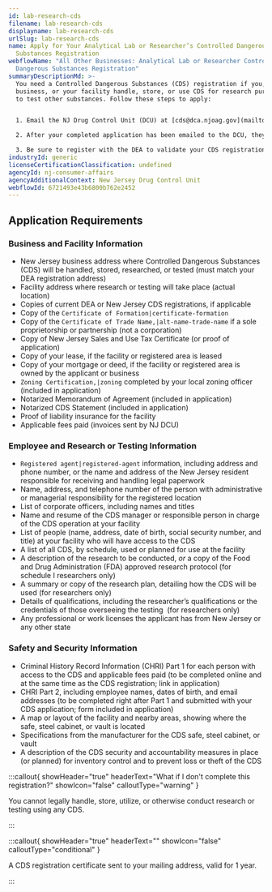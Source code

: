 ```yaml
---
id: lab-research-cds
filename: lab-research-cds
displayname: lab-research-cds
urlSlug: lab-research-cds
name: Apply for Your Analytical Lab or Researcher’s Controlled Dangerous
  Substances Registration
webflowName: "All Other Businesses: Analytical Lab or Researcher Controlled
  Dangerous Substances Registration"
summaryDescriptionMd: >-
  You need a Controlled Dangerous Substances (CDS) registration if you, your
  business, or your facility handle, store, or use CDS for research purposes or
  to test other substances. Follow these steps to apply:


  1. Email the NJ Drug Control Unit (DCU) at [cds@dca.njoag.gov](mailto:CDS@dca.njoag.gov) to request the Analytical Lab or Researcher CDS Registration application.

  2. After your completed application has been emailed to the DCU, they will email you an invoice to pay your fees online.

  3. Be sure to register with the DEA to validate your CDS registration. You will need your CDS number for this process. Email a copy of your DEA registration to the DCU within 60 days.
industryId: generic
licenseCertificationClassification: undefined
agencyId: nj-consumer-affairs
agencyAdditionalContext: New Jersey Drug Control Unit
webflowId: 6721493e43b6800b762e2452
---
```

## Application Requirements

### Business and Facility Information

* New Jersey business address where Controlled Dangerous Substances (CDS) will be handled, stored, researched, or tested (must match your DEA registration address)
* Facility address where research or testing will take place (actual location)
* Copies of current DEA or New Jersey CDS registrations, if applicable
* Copy of the `Certificate of Formation|certificate-formation` 
* Copy of the `Certificate of Trade Name,|alt-name-trade-name` if a sole proprietorship or partnership (not a corporation)
* Copy of New Jersey Sales and Use Tax Certificate (or proof of application)
* Copy of your lease, if the facility or registered area is leased
* Copy of your mortgage or deed, if the facility or registered area is owned by the applicant or business
*  `Zoning Certification,|zoning` completed by your local zoning officer (included in application)
* Notarized Memorandum of Agreement (included in application)
* Notarized CDS Statement (included in application)
* Proof of liability insurance for the facility
* Applicable fees paid (invoices sent by NJ DCU)

### Employee and Research or Testing Information

*  `Registered agent|registered-agent` information, including address and phone number, or the name and address of the New Jersey resident responsible for receiving and handling legal paperwork
* Name, address, and telephone number of the person with administrative or managerial responsibility for the registered location
* List of corporate officers, including names and titles
* Name and resume of the CDS manager or responsible person in charge of the CDS operation at your facility
* List of people (name, address, date of birth, social security number, and title) at your facility who will have access to the CDS
* A list of all CDS, by schedule, used or planned for use at the facility
* A description of the research to be conducted, *or* a copy of the Food and Drug Administration (FDA) approved research protocol (for schedule I researchers only)
* A summary or copy of the research plan, detailing how the CDS will be used (for researchers only)
* Details of qualifications, including the researcher’s qualifications or the credentials of those overseeing the testing  (for researchers only)
* Any professional or work licenses the applicant has from New Jersey or any other state

### Safety and Security Information

* Criminal History Record Information (CHRI) Part 1 for each person with access to the CDS and applicable fees paid (to be completed online and at the same time as the CDS registration; link in application)
* CHRI Part 2, including employee names, dates of birth, and email addresses (to be completed right after Part 1 and submitted with your CDS application; form included in application)
* A map or layout of the facility and nearby areas, showing where the safe, steel cabinet, or vault is located
* Specifications from the manufacturer for the CDS safe, steel cabinet, or vault
* A description of the CDS security and accountability measures in place (or planned) for inventory control and to prevent loss or theft of the CDS

:::callout{ showHeader="true" headerText="What if I don't complete this registration?" showIcon="false" calloutType="warning" }

You cannot legally handle, store, utilize, or otherwise conduct research or testing using any CDS.

:::

:::callout{ showHeader="true" headerText="" showIcon="false" calloutType="conditional" }

A CDS registration certificate sent to your mailing address, valid for 1 year.

:::
